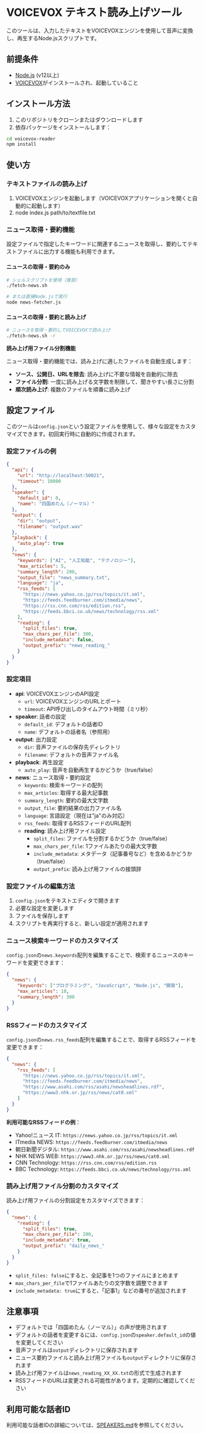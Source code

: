 # VOICEVOX テキスト読み上げツール

このツールは、入力したテキストをVOICEVOXエンジンを使用して音声に変換し、再生するNode.jsスクリプトです。

## 前提条件

- [Node.js](https://nodejs.org/) (v12以上)
- [VOICEVOX](https://voicevox.hiroshiba.jp/)がインストールされ、起動していること

## インストール方法

1. このリポジトリをクローンまたはダウンロードします
2. 依存パッケージをインストールします：

```bash
cd voicevox-reader
npm install
```

## 使い方

### テキストファイルの読み上げ

1. VOICEVOXエンジンを起動します（VOICEVOXアプリケーションを開くと自動的に起動します）
2. node index.js path/to/textfile.txt

### ニュース取得・要約機能

設定ファイルで指定したキーワードに関連するニュースを取得し、要約してテキストファイルに出力する機能も利用できます。

#### ニュースの取得・要約のみ

```bash
# シェルスクリプトを使用（推奨）
./fetch-news.sh

# または直接Node.jsで実行
node news-fetcher.js
```

#### ニュースの取得・要約と読み上げ

```bash
# ニュースを取得・要約してVOICEVOXで読み上げ
./fetch-news.sh -r
```

**読み上げ用ファイル分割機能**

ニュース取得・要約機能では、読み上げに適したファイルを自動生成します：

- **ソース、公開日、URLを除去**: 読み上げに不要な情報を自動的に除去
- **ファイル分割**: 一度に読み上げる文字数を制限して、聞きやすい長さに分割
- **順次読み上げ**: 複数のファイルを順番に読み上げ

## 設定ファイル

このツールは`config.json`という設定ファイルを使用して、様々な設定をカスタマイズできます。初回実行時に自動的に作成されます。

### 設定ファイルの例

```json
{
  "api": {
    "url": "http://localhost:50021",
    "timeout": 10000
  },
  "speaker": {
    "default_id": 0,
    "name": "四国めたん（ノーマル）"
  },
  "output": {
    "dir": "output",
    "filename": "output.wav"
  },
  "playback": {
    "auto_play": true
  },
  "news": {
    "keywords": ["AI", "人工知能", "テクノロジー"],
    "max_articles": 5,
    "summary_length": 200,
    "output_file": "news_summary.txt",
    "language": "ja",
    "rss_feeds": [
      "https://news.yahoo.co.jp/rss/topics/it.xml",
      "https://feeds.feedburner.com/itmedia/news",
      "https://rss.cnn.com/rss/edition.rss",
      "https://feeds.bbci.co.uk/news/technology/rss.xml"
    ],
    "reading": {
      "split_files": true,
      "max_chars_per_file": 300,
      "include_metadata": false,
      "output_prefix": "news_reading_"
    }
  }
}
```

### 設定項目

- **api**: VOICEVOXエンジンのAPI設定
  - `url`: VOICEVOXエンジンのURLとポート
  - `timeout`: API呼び出しのタイムアウト時間（ミリ秒）
- **speaker**: 話者の設定
  - `default_id`: デフォルトの話者ID
  - `name`: デフォルトの話者名（参照用）
- **output**: 出力設定
  - `dir`: 音声ファイルの保存先ディレクトリ
  - `filename`: デフォルトの音声ファイル名
- **playback**: 再生設定
  - `auto_play`: 音声を自動再生するかどうか（true/false）
- **news**: ニュース取得・要約設定
  - `keywords`: 検索キーワードの配列
  - `max_articles`: 取得する最大記事数
  - `summary_length`: 要約の最大文字数
  - `output_file`: 要約結果の出力ファイル名
  - `language`: 言語設定（現在は"ja"のみ対応）
  - `rss_feeds`: 取得するRSSフィードのURL配列
  - **reading**: 読み上げ用ファイル設定
    - `split_files`: ファイルを分割するかどうか（true/false）
    - `max_chars_per_file`: 1ファイルあたりの最大文字数
    - `include_metadata`: メタデータ（記事番号など）を含めるかどうか（true/false）
    - `output_prefix`: 読み上げ用ファイルの接頭辞

### 設定ファイルの編集方法

1. `config.json`をテキストエディタで開きます
2. 必要な設定を変更します
3. ファイルを保存します
4. スクリプトを再実行すると、新しい設定が適用されます

### ニュース検索キーワードのカスタマイズ

`config.json`の`news.keywords`配列を編集することで、検索するニュースのキーワードを変更できます：

```json
{
  "news": {
    "keywords": ["プログラミング", "JavaScript", "Node.js", "開発"],
    "max_articles": 10,
    "summary_length": 300
  }
}
```

### RSSフィードのカスタマイズ

`config.json`の`news.rss_feeds`配列を編集することで、取得するRSSフィードを変更できます：

```json
{
  "news": {
    "rss_feeds": [
      "https://news.yahoo.co.jp/rss/topics/it.xml",
      "https://feeds.feedburner.com/itmedia/news",
      "https://www.asahi.com/rss/asahi/newsheadlines.rdf",
      "https://www3.nhk.or.jp/rss/news/cat0.xml"
    ]
  }
}
```

**利用可能なRSSフィードの例**：
- Yahoo!ニュース IT: `https://news.yahoo.co.jp/rss/topics/it.xml`
- ITmedia NEWS: `https://feeds.feedburner.com/itmedia/news`
- 朝日新聞デジタル: `https://www.asahi.com/rss/asahi/newsheadlines.rdf`
- NHK NEWS WEB: `https://www3.nhk.or.jp/rss/news/cat0.xml`
- CNN Technology: `https://rss.cnn.com/rss/edition.rss`
- BBC Technology: `https://feeds.bbci.co.uk/news/technology/rss.xml`

### 読み上げ用ファイル分割のカスタマイズ

読み上げ用ファイルの分割設定をカスタマイズできます：

```json
{
  "news": {
    "reading": {
      "split_files": true,
      "max_chars_per_file": 200,
      "include_metadata": true,
      "output_prefix": "daily_news_"
    }
  }
}
```

- `split_files: false`にすると、全記事を1つのファイルにまとめます
- `max_chars_per_file`で1ファイルあたりの文字数を調整できます
- `include_metadata: true`にすると、「記事1」などの番号が追加されます

## 注意事項
- デフォルトでは「四国めたん（ノーマル）」の声が使用されます
- デフォルトの話者を変更するには、`config.json`の`speaker.default_id`の値を変更してください
- 音声ファイルは`output`ディレクトリに保存されます
- ニュース要約ファイルと読み上げ用ファイルも`output`ディレクトリに保存されます
- 読み上げ用ファイルは`news_reading_XX_XX.txt`の形式で生成されます
- RSSフィードのURLは変更される可能性があります。定期的に確認してください

## 利用可能な話者ID
利用可能な話者IDの詳細については、[SPEAKERS.md](SPEAKERS.md)を参照してください。
